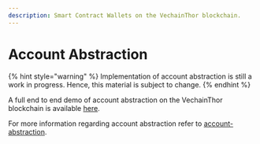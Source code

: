 ```yaml
---
description: Smart Contract Wallets on the VechainThor blockchain.
---
```


# Account Abstraction

{% hint style="warning" %}
Implementation of account abstraction is still a work in progress. Hence, this material is subject to change.
{% endhint %}

A full end to end demo of account abstraction on the VechainThor blockchain is available [here](https://github.com/vechain/account-abstraction-demo).

For more information regarding account abstraction refer to [account-abstraction](../../core-concepts/account-abstraction/ "mention").
